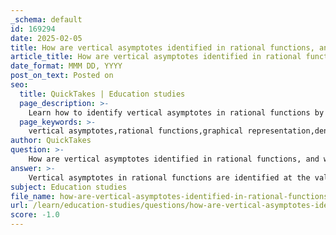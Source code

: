 ```yaml
---
_schema: default
id: 169294
date: 2025-02-05
title: How are vertical asymptotes identified in rational functions, and what is their graphical representation?
article_title: How are vertical asymptotes identified in rational functions, and what is their graphical representation?
date_format: MMM DD, YYYY
post_on_text: Posted on
seo:
  title: QuickTakes | Education studies
  page_description: >-
    Learn how to identify vertical asymptotes in rational functions by analyzing the denominator and their graphical representation.
  page_keywords: >-
    vertical asymptotes,rational functions,graphical representation,denominator,polynomials,removable discontinuity,positive infinity,negative infinity
author: QuickTakes
question: >-
    How are vertical asymptotes identified in rational functions, and what is their graphical representation?
answer: >-
    Vertical asymptotes in rational functions are identified at the values of $ x $ that make the denominator of the function equal to zero, provided that the numerator does not also equal zero at those points. This is because a rational function is typically expressed in the form:\n\n$$\nf(x) = \frac{P(x)}{Q(x)}\n$$\n\nwhere \( P(x) \) and \( Q(x) \) are polynomials. When \( Q(x) = 0 \), the function approaches infinity or negative infinity, indicating the presence of a vertical asymptote.\n\n### Steps to Identify Vertical Asymptotes:\n1. **Set the Denominator to Zero**: Solve the equation \( Q(x) = 0 \).\n2. **Check the Numerator**: Ensure that \( P(x) \) does not equal zero at those points. If \( P(x) = 0 \) at the same $ x $ value, it indicates a removable discontinuity rather than a vertical asymptote.\n\n### Graphical Representation:\nGraphically, vertical asymptotes are represented as dashed vertical lines on the graph of the function. As the function approaches the vertical asymptote, the graph will tend to rise or fall steeply towards positive or negative infinity. For example, the function \( f(x) = \frac{1}{x} \) has a vertical asymptote at $ x = 0 $. The graph of this function will show that as $ x $ approaches 0 from the left, \( f(x) \) approaches negative infinity, and as $ x $ approaches 0 from the right, \( f(x) \) approaches positive infinity.\n\n### Example:\nFor the rational function \( f(x) = \frac{2x + 1}{x^2 - 1} \):\n- Set the denominator to zero: $ x^2 - 1 = 0 $ gives $ x = 1 $ and $ x = -1 $.\n- Check the numerator: $ 2x + 1 $ is not zero at $ x = 1 $ or $ x = -1 $.\n\nThus, there are vertical asymptotes at $ x = 1 $ and $ x = -1 $.\n\n### Conclusion:\nUnderstanding vertical asymptotes is crucial for analyzing the behavior of rational functions, as they indicate points where the function is undefined and help in sketching the graph accurately.
subject: Education studies
file_name: how-are-vertical-asymptotes-identified-in-rational-functions-and-what-is-their-graphical-representation.md
url: /learn/education-studies/questions/how-are-vertical-asymptotes-identified-in-rational-functions-and-what-is-their-graphical-representation
score: -1.0
---
```


&nbsp;